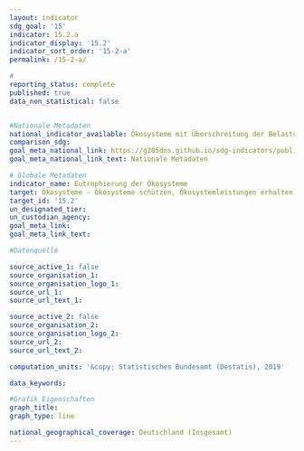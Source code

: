```yaml
---
layout: indicator                       
sdg_goal: '15'                       
indicator: 15.2.a                       
indicator_display: '15.2'                       
indicator_sort_order: '15-2-a'                       
permalink: /15-2-a/                       

#                       
reporting_status: complete                       
published: true                       
data_non_statistical: false                       


#Nationale Metadaten                       
national_indicator_available: Ökosysteme mit Überschreitung der Belastungsgrenzen für Eutrophierung durch Stickstoffeinträge                       
comparison_sdg:                       
goal_meta_national_link: https://g205dns.github.io/sdg-indicators/public/MetaDe/15.2..pdf
goal_meta_national_link_text: Nationale Metadaten                       

# Globale Metadaten                       
indicator_name: Eutrophierung der Ökosysteme                       
target: Ökosysteme - Ökosysteme schützen, Ökosystemleistungen erhalten und Lebensräume bewahren                       
target_id: '15.2'                       
un_designated_tier:                        
un_custodian_agency:                        
goal_meta_link:                        
goal_meta_link_text:                        

#Datenquelle                       

source_active_1: false                       
source_organisation_1:                        
source_organisation_logo_1:                        
source_url_1:                        
source_url_text_1:                        

source_active_2: false                       
source_organisation_2:                        
source_organisation_logo_2:                        
source_url_2:                        
source_url_text_2:                        

computation_units: '&copy; Statistisches Bundesamt (Destatis), 2019'                       

data_keywords:                        

#Grafik Eigenschaften                       
graph_title:                        
graph_type: line                       

national_geographical_coverage: Deutschland (Insgesamt)
---
```

